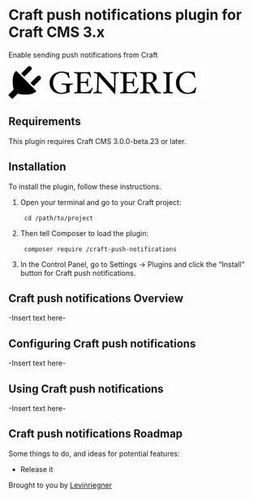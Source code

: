 # Craft push notifications plugin for Craft CMS 3.x

Enable sending push notifications from Craft

![Screenshot](resources/img/plugin-logo.png)

## Requirements

This plugin requires Craft CMS 3.0.0-beta.23 or later.

## Installation

To install the plugin, follow these instructions.

1. Open your terminal and go to your Craft project:

        cd /path/to/project

2. Then tell Composer to load the plugin:

        composer require /craft-push-notifications

3. In the Control Panel, go to Settings → Plugins and click the “Install” button for Craft push notifications.

## Craft push notifications Overview

-Insert text here-

## Configuring Craft push notifications

-Insert text here-

## Using Craft push notifications

-Insert text here-

## Craft push notifications Roadmap

Some things to do, and ideas for potential features:

* Release it

Brought to you by [Levinriegner](https://levinriegner.com)
